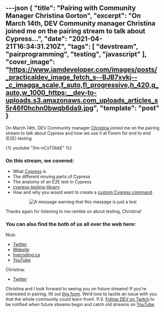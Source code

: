 ---json
{
  "title": "Pairing with Community Manager Christina Gorton",
  "excerpt": "On March 14th, DEV Community manager Christina joined me on the pairing stream to talk about Cypress...",
  "date": "2021-04-21T16:34:31.210Z",
  "tags": [
    "devstream",
    "pairprogramming",
    "testing",
    "javascript"
  ],
  "cover_image": "https://www.iamdeveloper.com/images/posts/_practicaldev_image_fetch_s--BJB7xvkj--_c_imagga_scale,f_auto,fl_progressive,h_420,q_auto,w_1000_https:__dev-to-uploads.s3.amazonaws.com_uploads_articles_s5r46f0hchn0bwqb6da9.jpg",
  "template": "post"
}
---
On <time datetime="2021-04-14">March 14th</time>, DEV Community manager [Christina](https://dev.to/coffeecraftcode) joined me on the pairing stream to talk about Cypress and how we use it at Forem for end to end (E2E) testing.

{% youtube "Xm-nCsTObkE" %}

### On this stream, we covered:

* What [Cypress](https://docs.cypress.io/) is
* The different moving parts of Cypress
* The anatomy of an E2E test in Cypress
* [cypress-testing-library](https://testing-library.com/docs/cypress-testing-library/intro/).
* How and why you would want to create a [custom Cypress command](https://docs.cypress.io/api/cypress-api/custom-commands).

<center>

![A message warning that this message is just a test](https://media.giphy.com/media/SQiQu6lbG8bn2/giphy.gif)

</center>

Thanks again for listening to me ramble on about testing, Christina!

### You can also find the both of us all over the web here:

Nick:

* [Twitter](https://twitter.com/nickytonline)
* [Website](https://iamdeveloper.com/)
* [livecoding.ca](https://livecoding.ca)
* [YouTube](https://youtube.iamdeveloper.com)

Christina:

* [Twitter](https://twitter.com/coffeecraftcode)

Christina and I look forward to seeing you on future streams! If you're interested in pairing, fill out [this form](https://iamdeveloper.com/pair). We’d love to tackle an issue with you that the whole community could learn from!.
P.S. [Follow DEV on Twitch](https://twitch.tv/thepracticaldev) to be notified when future streams begin and catch old streams on [YouTube](https://www.youtube.com/c/thepracticaldevteam)

